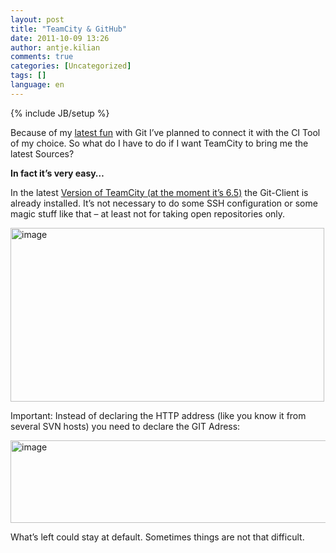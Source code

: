 ```yaml
---
layout: post
title: "TeamCity & GitHub"
date: 2011-10-09 13:26
author: antje.kilian
comments: true
categories: [Uncategorized]
tags: []
language: en
---
```

{% include JB/setup %}
&nbsp;

Because of my <a href="{{BASE_PATH}}/2011/08/23/entrance-into-git-for-net-developer/">latest fun</a> with Git I’ve planned to connect it with the CI Tool of my choice. So what do I have to do if I want TeamCity to bring me the latest Sources?

<strong> </strong>

<strong>In fact it’s very easy…</strong>

<strong> </strong>

In the latest <a href="http://www.jetbrains.com/teamcity/">Version of TeamCity (at the moment it’s 6.5)</a> the Git-Client is already installed. It’s not necessary to do some SSH configuration or some magic stuff like that – at least not for taking open repositories only.

<img style="background-image: none; padding-left: 0px; padding-right: 0px; padding-top: 0px; border: 0px;" title="image" src="{{BASE_PATH}}/assets/wp-images-de/image_thumb552.png" border="0" alt="image" width="502" height="278" />

Important: Instead of declaring the HTTP address (like you know it from several SVN hosts) you need to declare the GIT Adress:

<img style="background-image: none; padding-left: 0px; padding-right: 0px; padding-top: 0px; border: 0px;" title="image" src="{{BASE_PATH}}/assets/wp-images-de/image_thumb553.png" border="0" alt="image" width="551" height="132" />

What’s left could stay at default. Sometimes things are not that difficult.
